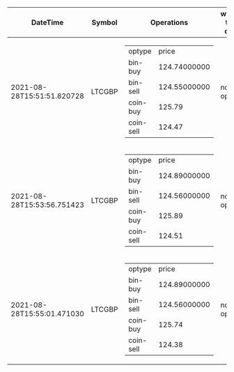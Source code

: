 | DateTime | Symbol | Operations | what to do | max profit |
| ------------- | ------------- | ------------- | ------------- | ------------- | 
| 2021-08-28T15:51:51.820728| LTCGBP| <table><tr><td>optype</td><td>price</td></tr><tr><td>bin-buy</td><td>124.74000000</td></tr><tr><td>bin-sell</td><td>124.55000000</td></tr><tr><td>coin-buy</td><td>125.79</td></tr><tr><td>coin-sell</td><td>124.47</td></tr></table>| no-op| -0.27| 
| 2021-08-28T15:53:56.751423| LTCGBP| <table><tr><td>optype</td><td>price</td></tr><tr><td>bin-buy</td><td>124.89000000</td></tr><tr><td>bin-sell</td><td>124.56000000</td></tr><tr><td>coin-buy</td><td>125.89</td></tr><tr><td>coin-sell</td><td>124.51</td></tr></table>| no-op| -0.38| 
| 2021-08-28T15:55:01.471030| LTCGBP| <table><tr><td>optype</td><td>price</td></tr><tr><td>bin-buy</td><td>124.89000000</td></tr><tr><td>bin-sell</td><td>124.56000000</td></tr><tr><td>coin-buy</td><td>125.74</td></tr><tr><td>coin-sell</td><td>124.38</td></tr></table>| no-op| -0.51| 
